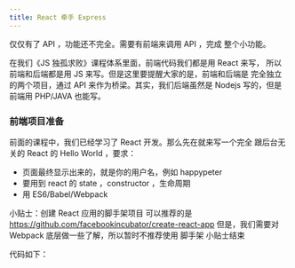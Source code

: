 ```yaml
---
title: React 牵手 Express
---
```


仅仅有了 API ，功能还不完全。需要有前端来调用 API ，完成
整个小功能。

在我们《JS 独孤求败》课程体系里面，前端代码我们都是用 React 来写，
所以前端和后端都是用 JS 来写。但是这里要提醒大家的是，前端和后端是
完全独立的两个项目，通过 API 来作为桥梁。其实，我们后端虽然是 Nodejs 写的，但是前端用 PHP/JAVA 也能写。

### 前端项目准备

前面的课程中，我们已经学习了 React 开发。那么先在就来写一个完全
跟后台无关的 React 的 Hello World ，要求：

- 页面最终显示出来的，就是你的用户名，例如 happypeter
- 要用到 react 的 state ，constructor ，生命周期
- 用 ES6/Babel/Webpack

小贴士：创建 React 应用的脚手架项目
可以推荐的是 https://github.com/facebookincubator/create-react-app
但是，我们需要对 Webpack 底层做一些了解，所以暂时不推荐使用
脚手架
小贴士结束


代码如下：

```
